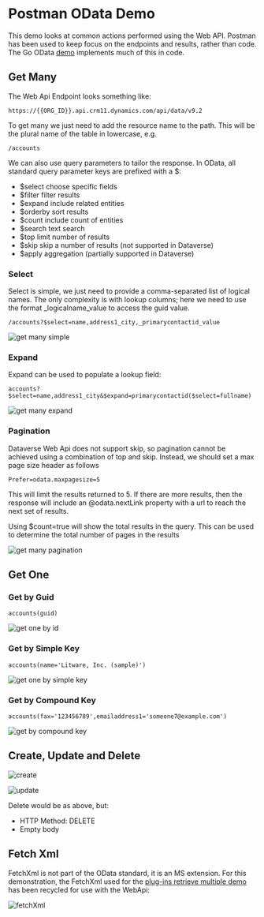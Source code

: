 # Postman OData Demo

This demo looks at common actions performed using the Web API. Postman has been
used to keep focus on the endpoints and results, rather than code. The Go OData
[demo](./go_odata_demo.md) implements much of this in code.

## Get Many

The Web Api Endpoint looks something like:

```url
https://{{ORG_ID}}.api.crm11.dynamics.com/api/data/v9.2
```

To get many we just need to add the resource name to the path. This will be the
plural name of the table in lowercase, e.g.

```url
/accounts
```

We can also use query parameters to tailor the response. In OData, all standard
query parameter keys are prefixed with a $:

- $select   choose specific fields
- $filter   filter results
- $expand   include related entities
- $orderby  sort results
- $count    include count of entities
- $search   text search
- $top      limit number of results
- $skip     skip a number of results (not supported in Dataverse)
- $apply    aggregation (partially supported in Dataverse)

### Select

Select is simple, we just need to provide a comma-separated list of logical
names. The only complexity is with lookup columns; here we need to use the
format _logicalname_value to access the guid value.

```url
/accounts?$select=name,address1_city,_primarycontactid_value
```

![get many simple](./screens/pod_1_get_many_simple.png)

### Expand

Expand can be used to populate a lookup field:

```url
accounts?$select=name,address1_city&$expand=primarycontactid($select=fullname)
```

![get many expand](./screens/pod_2_get_many_expand.png)

### Pagination

Dataverse Web Api does not support skip, so pagination cannot be achieved using
a combination of top and skip. Instead, we should set a max page size header as
follows

```url
Prefer=odata.maxpagesize=5
```

This will limit the results returned to 5. If there are more results, then the
response will include an @odata.nextLink property with a url to reach the next
set of results.

Using $count=true will show the total results in the query. This can be used to
determine the total number of pages in the results

![get many pagination](./screens/pod_3_pagination_results.png)

## Get One

### Get by Guid

```url
accounts(guid)
```

![get one by id](./screens/pod_4_get_by_id.png)

### Get by Simple Key

```url
accounts(name='Litware, Inc. (sample)')
```

![get one by simple key](./screens/pod_5_get_by_simple_key.png)

### Get by Compound Key

```url
accounts(fax='123456789',emailaddress1='someone7@example.com')
```

![get by compound key](./screens/pod_6_get_by_compound_key.png)

## Create, Update and Delete

![create](./screens/pod_7_create_entity.png)

![update](./screens/pod_8_update_entity.png)

Delete would be as above, but:

- HTTP Method: DELETE
- Empty body

## Fetch Xml

FetchXml is not part of the OData standard, it is an MS extension. For this
demonstration, the FetchXml used for the
[plug-ins retrieve multiple demo](./plug_ins_retreive_multiple.md) has been
recycled for use with the WebApi:

![fetchXml](./screens/pod_9_fetch_xml.png)
